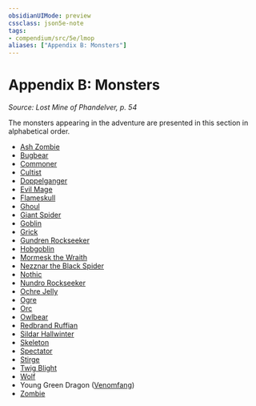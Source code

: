 ```yaml
---
obsidianUIMode: preview
cssclass: json5e-note
tags:
- compendium/src/5e/lmop
aliases: ["Appendix B: Monsters"]
---
```

# Appendix B: Monsters
*Source: Lost Mine of Phandelver, p. 54* 

The monsters appearing in the adventure are presented in this section in alphabetical order.

- [Ash Zombie](/compendium/bestiary/undead/ash-zombie-lmop.md)  
- [Bugbear](/compendium/bestiary/humanoid/bugbear.md)  
- [Commoner](/compendium/bestiary/humanoid/commoner.md)  
- [Cultist](/compendium/bestiary/humanoid/cultist.md)  
- [Doppelganger](/compendium/bestiary/monstrosity/doppelganger.md)  
- [Evil Mage](/compendium/bestiary/humanoid/evil-mage-lmop.md)  
- [Flameskull](/compendium/bestiary/undead/flameskull.md)  
- [Ghoul](/compendium/bestiary/undead/ghoul.md)  
- [Giant Spider](/compendium/bestiary/beast/giant-spider.md)  
- [Goblin](/compendium/bestiary/humanoid/goblin.md)  
- [Grick](/compendium/bestiary/monstrosity/grick.md)  
- [Gundren Rockseeker](/compendium/bestiary/npc/gundren-rockseeker-lmop.md)  
- [Hobgoblin](/compendium/bestiary/humanoid/hobgoblin.md)  
- [Mormesk the Wraith](/compendium/bestiary/npc/mormesk-the-wraith-lmop.md)  
- [Nezznar the Black Spider](/compendium/bestiary/npc/nezznar-the-black-spider-lmop.md)  
- [Nothic](/compendium/bestiary/aberration/nothic.md)  
- [Nundro Rockseeker](/compendium/bestiary/npc/nundro-rockseeker-lmop.md)  
- [Ochre Jelly](/compendium/bestiary/ooze/ochre-jelly.md)  
- [Ogre](/compendium/bestiary/giant/ogre.md)  
- [Orc](/compendium/bestiary/humanoid/orc.md)  
- [Owlbear](/compendium/bestiary/monstrosity/owlbear.md)  
- [Redbrand Ruffian](/compendium/bestiary/humanoid/redbrand-ruffian-lmop.md)  
- [Sildar Hallwinter](/compendium/bestiary/npc/sildar-hallwinter-lmop.md)  
- [Skeleton](/compendium/bestiary/undead/skeleton.md)  
- [Spectator](/compendium/bestiary/aberration/spectator.md)  
- [Stirge](/compendium/bestiary/beast/stirge.md)  
- [Twig Blight](/compendium/bestiary/plant/twig-blight.md)  
- [Wolf](/compendium/bestiary/beast/wolf.md)  
- Young Green Dragon ([Venomfang](/compendium/bestiary/npc/venomfang-lmop.md))  
- [Zombie](/compendium/bestiary/undead/zombie.md)